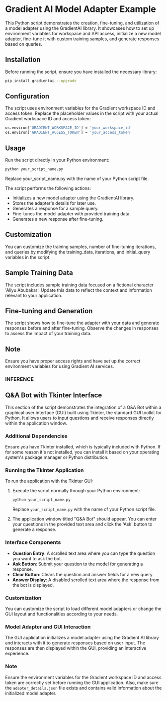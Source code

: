# Gradient AI Model Adapter Example

This Python script demonstrates the creation, fine-tuning, and utilization of a model adapter using the GradientAI library. It showcases how to set up environment variables for workspace and API access, initialize a new model adapter, fine-tune it with custom training samples, and generate responses based on queries.

## Installation

Before running the script, ensure you have installed the necessary library:

```bash
pip install gradientai --upgrade
```

## Configuration

The script uses environment variables for the Gradient workspace ID and access token. Replace the placeholder values in the script with your actual Gradient workspace ID and access token:
```bash
os.environ['GRADIENT_WORKSPACE_ID'] = 'your_workspace_id'
os.environ['GRADIENT_ACCESS_TOKEN'] = 'your_access_token'
```

## Usage
Run the script directly in your Python environment:
```bash
python your_script_name.py
```
Replace your_script_name.py with the name of your Python script file.

The script performs the following actions:
- Initializes a new model adapter using the GradientAI library.
- Stores the adapter's details for later use.
- Generates a response for a sample query.
- Fine-tunes the model adapter with provided training data.
- Generates a new response after fine-tuning.

## Customization
You can customize the training samples, number of fine-tuning iterations, and queries by modifying the training_data, iterations, and initial_query variables in the script.

## Sample Training Data

The script includes sample training data focused on a fictional character 'Aliyu Abubakar'. Update this data to reflect the context and information relevant to your application.

## Fine-tuning and Generation

The script shows how to fine-tune the adapter with your data and generate responses before and after fine-tuning. Observe the changes in responses to assess the impact of your training data.

## Note
Ensure you have proper access rights and have set up the correct environment variables for using Gradient AI services.

### **INFERENCE**
## Q&A Bot with Tkinter Interface

This section of the script demonstrates the integration of a Q&A Bot within a graphical user interface (GUI) built using Tkinter, the standard GUI toolkit for Python. It allows users to input questions and receive responses directly within the application window.

### Additional Dependencies

Ensure you have Tkinter installed, which is typically included with Python. If for some reason it's not installed, you can install it based on your operating system's package manager or Python distribution.

### Running the Tkinter Application

To run the application with the Tkinter GUI:

1. Execute the script normally through your Python environment:

    ```bash
    python your_script_name.py
    ```

    Replace `your_script_name.py` with the name of your Python script file.

2. The application window titled "Q&A Bot" should appear. You can enter your questions in the provided text area and click the 'Ask' button to generate a response.

### Interface Components

- **Question Entry**: A scrolled text area where you can type the question you want to ask the bot.
- **Ask Button**: Submit your question to the model for generating a response.
- **Clear Button**: Clears the question and answer fields for a new query.
- **Answer Display**: A disabled scrolled text area where the response from the bot is displayed.

### Customization

You can customize the script to load different model adapters or change the GUI layout and functionalities according to your needs.

### Model Adapter and GUI Interaction

The GUI application initializes a model adapter using the Gradient AI library and interacts with it to generate responses based on user input. The responses are then displayed within the GUI, providing an interactive experience.

### Note

Ensure the environment variables for the Gradient workspace ID and access token are correctly set before running the GUI application. Also, make sure the `adapter_details.json` file exists and contains valid information about the initialized model adapter.
